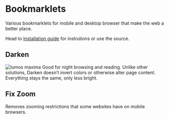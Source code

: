 # Bookmarklets
Various bookmarklets for mobile and desktop browser that make the web a better place. 

Head to [Installation guide](http://arturi.github.io/bookmarklets/) for instrutions or use the source.

## Darken 
![lumos maxima](http://img2.wikia.nocookie.net/__cb20090531122933/harrypotter/images/f/f4/Lumos_Maxima.gif)
Good for night browsing and reading. Unlike other solutions, Darken doesn’t invert colors or otherwise alter page content. Everything stays the same, only less bright.

## Fix Zoom 
Removes zooming restrictions that some websites have on mobile browsers.
